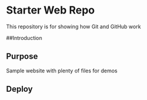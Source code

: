 # Starter Web Repo

This repository is for showing how Git and GitHub work

##Introduction

## Purpose

Sample website with plenty of files for demos

## Deploy